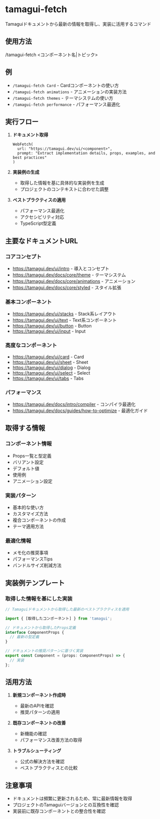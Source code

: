 # tamagui-fetch

Tamaguiドキュメントから最新の情報を取得し、実装に活用するコマンド

## 使用方法
/tamagui-fetch <コンポーネント名|トピック>

## 例
- `/tamagui-fetch Card` - Cardコンポーネントの使い方
- `/tamagui-fetch animations` - アニメーションの実装方法
- `/tamagui-fetch themes` - テーマシステムの使い方
- `/tamagui-fetch performance` - パフォーマンス最適化

## 実行フロー

1. **ドキュメント取得**
   ```
   WebFetch(
     url: "https://tamagui.dev/ui/<component>",
     prompt: "Extract implementation details, props, examples, and best practices"
   )
   ```

2. **実装例の生成**
   - 取得した情報を基に具体的な実装例を生成
   - プロジェクトのコンテキストに合わせた調整

3. **ベストプラクティスの適用**
   - パフォーマンス最適化
   - アクセシビリティ対応
   - TypeScript型定義

## 主要なドキュメントURL

### コアコンセプト
- https://tamagui.dev/ui/intro - 導入とコンセプト
- https://tamagui.dev/docs/core/theme - テーマシステム
- https://tamagui.dev/docs/core/animations - アニメーション
- https://tamagui.dev/docs/core/styled - スタイル拡張

### 基本コンポーネント
- https://tamagui.dev/ui/stacks - Stack系レイアウト
- https://tamagui.dev/ui/text - Text系コンポーネント
- https://tamagui.dev/ui/button - Button
- https://tamagui.dev/ui/input - Input

### 高度なコンポーネント
- https://tamagui.dev/ui/card - Card
- https://tamagui.dev/ui/sheet - Sheet
- https://tamagui.dev/ui/dialog - Dialog
- https://tamagui.dev/ui/select - Select
- https://tamagui.dev/ui/tabs - Tabs

### パフォーマンス
- https://tamagui.dev/docs/intro/compiler - コンパイラ最適化
- https://tamagui.dev/docs/guides/how-to-optimize - 最適化ガイド

## 取得する情報

### コンポーネント情報
- Props一覧と型定義
- バリアント設定
- デフォルト値
- 使用例
- アニメーション設定

### 実装パターン
- 基本的な使い方
- カスタマイズ方法
- 複合コンポーネントの作成
- テーマ適用方法

### 最適化情報
- メモ化の推奨事項
- パフォーマンスTips
- バンドルサイズ削減方法

## 実装例テンプレート

### 取得した情報を基にした実装
```typescript
// Tamaguiドキュメントから取得した最新のベストプラクティスを適用

import { [取得したコンポーネント] } from 'tamagui';

// ドキュメントから取得したProps定義
interface ComponentProps {
  // 最新の型定義
}

// ドキュメントの推奨パターンに基づく実装
export const Component = (props: ComponentProps) => {
  // 実装
};
```

## 活用方法

1. **新規コンポーネント作成時**
   - 最新のAPIを確認
   - 推奨パターンの適用

2. **既存コンポーネントの改善**
   - 新機能の確認
   - パフォーマンス改善方法の取得

3. **トラブルシューティング**
   - 公式の解決方法を確認
   - ベストプラクティスとの比較

## 注意事項

- ドキュメントは頻繁に更新されるため、常に最新情報を取得
- プロジェクトのTamaguiバージョンとの互換性を確認
- 実装前に既存コンポーネントとの整合性を確認